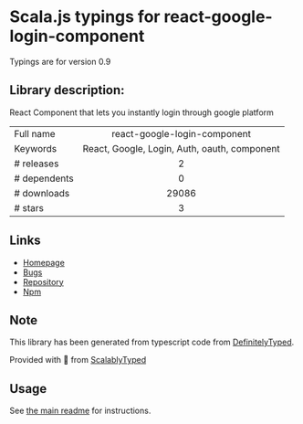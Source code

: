 
# Scala.js typings for react-google-login-component

Typings are for version 0.9

## Library description:
React Component that lets you instantly login through google platform

|                    |                 |
| ------------------ | :-------------: |
| Full name          | react-google-login-component |
| Keywords           | React, Google, Login, Auth, oauth, component |
| # releases         | 2 |
| # dependents       | 0 |
| # downloads        | 29086 |
| # stars            | 3 |

## Links
- [Homepage](https://github.com/kennetpostigo/react-google-login-component#readme)
- [Bugs](https://github.com/kennetpostigo/react-google-login-component/issues)
- [Repository](https://github.com/kennetpostigo/react-google-login-component)
- [Npm](https://www.npmjs.com/package/react-google-login-component)
    


## Note
This library has been generated from typescript code from [DefinitelyTyped](https://definitelytyped.org).

Provided with :purple_heart: from [ScalablyTyped](https://github.com/oyvindberg/ScalablyTyped)

## Usage
See [the main readme](../../readme.md) for instructions.


